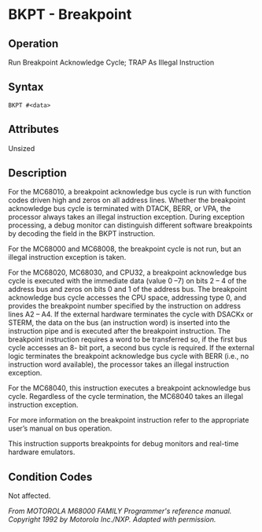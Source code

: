 # BKPT - Breakpoint

## Operation 
Run Breakpoint Acknowledge Cycle; TRAP As Illegal Instruction

## Syntax
```assembly
BKPT #<data>
```

## Attributes
Unsized

## Description
For the MC68010, a breakpoint acknowledge bus cycle is run with function codes driven high and zeros on all address
lines. Whether the breakpoint acknowledge bus cycle is terminated with DTACK, BERR, or VPA, the processor always takes
an illegal instruction exception. During exception processing, a debug monitor can distinguish different software
breakpoints by decoding the field in the BKPT instruction.

For the MC68000 and MC68008, the breakpoint cycle is not run, but an illegal instruction exception is taken.

For the MC68020, MC68030, and CPU32, a breakpoint acknowledge bus cycle is executed with the immediate data
(value 0 –7) on bits 2 – 4 of the address bus and zeros on bits 0 and 1 of the address bus. The breakpoint acknowledge
bus cycle accesses the CPU space, addressing type 0, and provides the breakpoint number specified by the instruction on
address lines A2 – A4. If the external hardware terminates the cycle with DSACKx or STERM, the data on the bus (an
instruction word) is inserted into the instruction pipe and is executed after the breakpoint instruction. The breakpoint
instruction requires a word to be transferred so, if the first bus cycle accesses an 8- bit port, a second bus cycle is
required. If the external logic terminates the breakpoint acknowledge bus cycle with BERR (i.e., no instruction word
available), the processor takes an illegal instruction exception.

For the MC68040, this instruction executes a breakpoint acknowledge bus cycle. Regardless of the cycle termination, the
MC68040 takes an illegal instruction exception.

For more information on the breakpoint instruction refer to the appropriate user’s manual on bus operation.

This instruction supports breakpoints for debug monitors and real-time hardware emulators.

## Condition Codes

Not affected.

*From MOTOROLA M68000 FAMILY Programmer's reference manual. Copyright 1992 by Motorola Inc./NXP. Adapted with permission.*